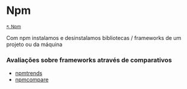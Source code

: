 # Npm

<sub>[:arrow_upper_left: Npm](readme.md)<sub>

Com npm instalamos e desinstalamos bibliotecas / frameworks de um projeto ou da máquina

### Avaliações sobre frameworks através de comparativos

- [npmtrends](https://www.npmtrends.com/@angular/cli-vs-blitz-js-vs-nextjs-vs-react-vs-vue-vs-remixd)
- [npmcompare](https://npmcompare.com/)